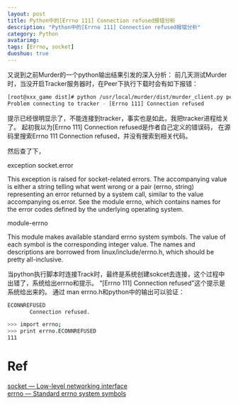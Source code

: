 ```yaml
---
layout: post
title: Python中的[Errno 111] Connection refused报错分析
description: "Python中的[Errno 111] Connection refused报错分析"
category: Python
avatarimg:
tags: [Errno, socket]
duoshuo: true
---
```



又说到之前Murder的一个python输出结果引发的深入分析：
前几天测试Murder时，当没开启Tracker服务器时，在Peer下执行下载时会有如下报错：

```bash
[root@xxx_game dist]# python /usr/local/murder/dist/murder_client.py peer /data/download/server_1262.zip.torrent /data/download/server_1262.zip x.x.x.x
Problem connecting to tracker - [Errno 111] Connection refused
```    

提示已经很明显示了，不能连接到tracker，事实也是如此，我把tracker进程给关了。
起初我以为[Errno 111] Connection refused是作者自己定义的错误码，
在源码里搜索Errno 111 Connection refused，并没有搜索到相关代码。

然后查了下，

exception socket.error
> 
This exception is raised for socket-related errors. The accompanying value is either a string telling what went wrong or a pair (errno, string) representing an error returned by a system call, similar to the value accompanying os.error. See the module errno, which contains names for the error codes defined by the underlying operating system.

module-errno
> 
This module makes available standard errno system symbols. The value of each symbol is the corresponding integer value. The names and descriptions are borrowed from linux/include/errno.h, which should be pretty all-inclusive.


当python执行脚本时连接Track时，最终是系统创建sokcet去连接，这个过程中出错了，系统给出errno和提示。
“[Errno 111] Connection refused”这个提示是系统给出来的。
通过 man errno.h和python中的输出可以验证：

```bash
ECONNREFUSED
       Connection refused.
```    

```bash
>>> import errno;
>>> print errno.ECONNREFUSED
111
```    

# Ref
[socket — Low-level networking interface](https://docs.python.org/2/library/socket.html)  
[errno — Standard errno system symbols](https://docs.python.org/2/library/errno.html#module-errno)  




